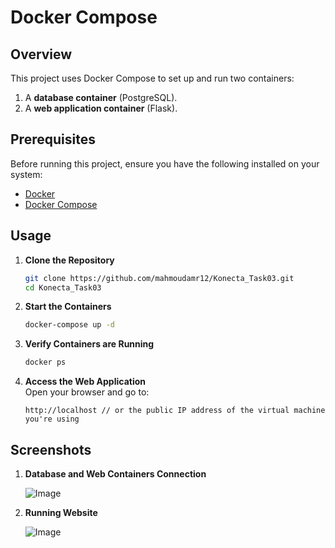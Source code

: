 # Docker Compose

## Overview
This project uses Docker Compose to set up and run two containers:  
1. A **database container** (PostgreSQL).  
2. A **web application container** (Flask).

## Prerequisites
Before running this project, ensure you have the following installed on your system:
- [Docker](https://www.docker.com/get-started)
- [Docker Compose](https://docs.docker.com/compose/install/)

## Usage

1. **Clone the Repository**  
   ```sh
   git clone https://github.com/mahmoudamr12/Konecta_Task03.git
   cd Konecta_Task03
   ```

2. **Start the Containers**  
   ```sh
   docker-compose up -d
   ```

3. **Verify Containers are Running**  
   ```sh
   docker ps
   ```

4. **Access the Web Application**  
   Open your browser and go to:  
   ```
   http://localhost // or the public IP address of the virtual machine you're using
   ```

## Screenshots

1. **Database and Web Containers Connection**  

   ![Image](https://github.com/user-attachments/assets/29c2e19d-d025-4399-937f-db30436d6057)

2. **Running Website**  

   ![Image](https://github.com/user-attachments/assets/68d20335-f515-4916-b25b-4b55df520733)
